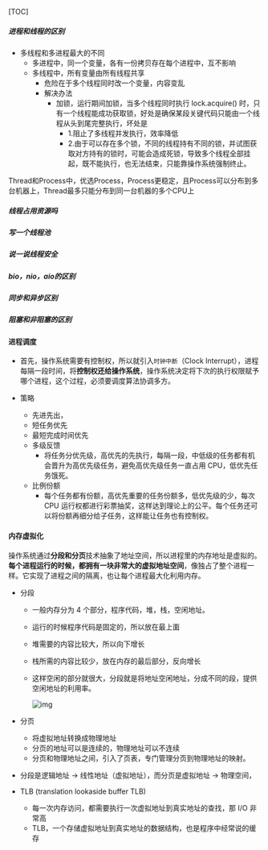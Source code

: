 [TOC]



##### 进程和线程的区别

* 多线程和多进程最大的不同
  * 多进程中，同一个变量，各有一份拷贝存在每个进程中，互不影响
  * 多线程中，所有变量由所有线程共享
    * 危险在于多个线程同时改一个变量，内容变乱
    * 解决办法
      * 加锁，运行期间加锁，当多个线程同时执行 lock.acquire() 时，只有一个线程能成功获取锁，好处是确保某段关键代码只能由一个线程从头到尾完整执行，坏处是
        * 1.阻止了多线程并发执行，效率降低
        * 2.由于可以存在多个锁，不同的线程持有不同的锁，并试图获取对方持有的锁时，可能会造成死锁，导致多个线程全部挂起，既不能执行，也无法结束，只能靠操作系统强制终止。

Thread和Process中，优选Process，Process更稳定，且Process可以分布到多台机器上，Thread最多只能分布到同一台机器的多个CPU上



##### 线程占用资源吗



##### 写一个线程池



##### 说一说线程安全



##### bio，nio，aio的区别



##### 同步和异步区别



##### 阻塞和非阻塞的区别





#### 进程调度

* 首先，操作系统需要有控制权，所以就引入`时钟中断`（Clock Interrupt），进程每隔一段时间，将**控制权还给操作系统**，操作系统决定将下次的执行权限赋予哪个进程，这个过程，必须要调度算法协调多方。

* 策略
  * 先进先出，
  * 短任务优先
  * 最短完成时间优先
  * 多级反馈
    * 将任务分优先级，高优先的先执行，每隔一段，中低级的任务都有机会晋升为高优先级任务，避免高优先级任务一直占用 CPU，低优先任务饿死。
  * 比例份额
    * 每个任务都有份额，高优先重要的任务份额多，低优先级的少，每次 CPU 运行权都进行彩票抽奖，这样达到理论上的公平。每个任务还可以将份额再细分给子任务，这样能让任务也有控制权。



#### 内存虚拟化

操作系统通过**分段和分页**技术抽象了地址空间，所以进程里的内存地址是虚拟的。**每个进程运行的时候，都拥有一块非常大的虚拟地址空间**，像独占了整个进程一样。它实现了进程之间的隔离，也让每个进程最大化利用内存。

* 分段

  * 一般内存分为 4 个部分，程序代码，堆，栈，空闲地址。

  * 运行的时候程序代码是固定的，所以放在最上面

  * 堆需要的内容比较大，所以向下增长

  * 栈所需的内容比较少，放在内存的最后部分，反向增长

  * 这样空闲的部分就很大，分段就是将地址空闲地址，分成不同的段，提供空闲地址的利用率。

    ![img](https://pic3.zhimg.com/v2-49bf07299a06dd50406bb63c9f1e0bc6_b.jpg)

* 分页

  * 将虚拟地址转换成物理地址
  * 分页的地址可以是连续的，物理地址可以不连续
  * 分页和物理地址之间，引入了页表，专门管理分页到物理地址的映射。

* 分段是逻辑地址 -> 线性地址（虚拟地址），而分页是虚拟地址 -> 物理空间，

* TLB (translation lookaside buffer TLB)
  * 每一次内存访问，都需要执行一次虚拟地址到真实地址的查找，那 I/O 非常高
  * TLB，一个存储虚拟地址到真实地址的数据结构，也是程序中经常说的缓存
